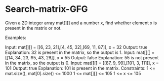 # Search-matrix-GFG
Given a 2D integer array mat[][] and a number x, find whether element x is present in the matrix or not.

Examples:

Input: mat[][] = [[6, 23, 21],[4, 45, 32],[69, 11, 87]], x = 32
Output: true
Explanation: 32 is present in the matrix, so the output is 1.
Input: mat[][] = [[14, 34, 23, 95, 43, 28]], x = 55
Output: false
Explanation: 55 is not present in the matrix, so the output is 0.
Input: mat[][] = [[87, 9, 99],[101, 3, 111]], x = 101
Output: true
Explanation: 101 is present in the matrix.
Constraints:
1 <= mat.size(), mat[0].size() <= 1000
1 <= mat[][] <= 105
1 <= x <= 105

